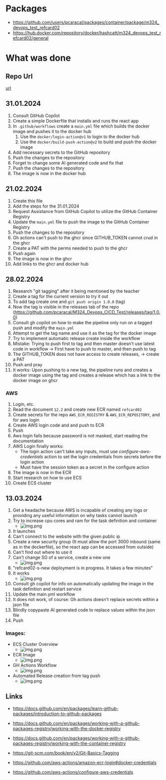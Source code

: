 # Packages

- https://github.com/users/pcaracal/packages/container/package/m324_devops_test_refcard02
- https://hub.docker.com/repository/docker/hashcatt/m324_devops_test_refcard02/general

# What was done

## Repo Url

[url](https://github.com/pcaracal/M324_Devops_CICD_Test/)

## 31.01.2024

1. Consult GitHub Copilot
2. Create a simple Dockerfile that installs and runs the react app
3. In `.github/workflows` create a `main.yml` file which builds the docker image and pushes it to the docker hub
    1. Use the `docker/login-action@v1` to login to the docker hub
    2. Use the `docker/build-push-action@v2` to build and push the docker image
4. Add necessary secrets to the GitHub repository
5. Push the changes to the repository
6. Forget to change some AI generated code and fix that
7. Push the changes to the repository
8. The image is now in the docker hub

## 21.02.2024

1. Create this file
2. Add the steps for the 31.01.2024
3. Request Assistance from GitHub Copilot to utilize the GitHub Container Registry
4. Update the `main.yml` file to push the image to the GitHub Container Registry
5. Push the changes to the repository
6. Gh actions can't push to the ghcr since GITHUB_TOKEN cannot crud in the ghcr
7. Create a PAT with the perms needed to push to the ghcr
8. Push again
9. The image is now in the ghcr
10. Add links to the ghcr and docker hub

## 28.02.2024

1. Research "git tagging" after it being mentioned by the teacher
2. Create a tag for the current version to try it out
3. To add tag create one and `git push origin 1.0.0` (tag)
4. Now the tag is visible in the releases tab of the
   repo (https://github.com/pcaracal/M324_Devops_CICD_Test/releases/tag/1.0.0)
5. Consult gh copilot on how to make the pipeline only run on a tagged push and modify the `main.yml`
6. Attempt to get the tag name and use it as the tag for the docker image
7. Try to implement automatic release create inside the workflow
8. Mistake: Trying to push first to tag and then master doesn't use latest code in workflow -> First have to push to
   master, and then push to tag
9. The GITHUB_TOKEN does not have access to create releases, -> create a PAT
10. Push and pray
11. It works: Upon pushing to a new tag, the pipeline runs and creates a docker image using the tag and creates a
    release which has a link to the docker image on ghcr

### AWS

1. Login, etc.
2. Read the document `12.2` and create new ECR named `refcard02`
3. Create secrets for the repo `AWS_ECR_REGISTRY` & `AWS_ECR_REPOSITORY`, and for aws login
4. Create AWS login code and and push to ECR
5. Push
6. Aws login fails because password is not masked, start reading the documentation
7. AWS Login finally works:
    - The login action can't take any inputs, must use *configure-aws-credentials* action to set the login credentials
      from secrets before the login action
    - Must have the session token as a secret in the configure action
8. The image is now in the ECR
9. Start research on how to use ECS
10. Create ECS cluster

## 13.03.2024

1. Get a headache because AWS is incapable of creating any logs or providing any useful information on why tasks cannot
   launch
2. Try to increase cpu cores and ram for the task definition and container
    - ![img.png](increase_limits.png)
3. It launches
4. Can't connect to the website with the given public ip
5. Create a new security group (It must allow the port 3000 inbound (same as in the dockerfile), so the react app can be
   accessed from outside)
6. Can't find out where to use it
7. Can't change SG of a service, create a new one
    - ![img.png](service_select_sg.png)
8. "refcard02-s-new deployment is in progress. It takes a few minutes"
9. It works
    - ![img.png](running_app.png)
10. Consult gh copilot for info on automatically updating the image in the task definition and restart service
11. Update the main.yml workflow
12. It does not work, of course: Gh actions doesn't replace secrets within a json file
13. Blindly copypaste AI generated code to replace values within the json file
14. Push

### Images:

- ECS Cluster Overview
    - ![img.png](ecs_cluster.png)
- ECR Image
    - ![img.png](ecr_image.png)
- GH Actions Workflow
    - ![img.png](gh_action_workflow.png)
- Automated Release creation from tag push
    - ![img.png](release.png)

## Links

- https://docs.github.com/en/packages/learn-github-packages/introduction-to-github-packages
- https://docs.github.com/en/packages/working-with-a-github-packages-registry/working-with-the-docker-registry
- https://docs.github.com/en/packages/working-with-a-github-packages-registry/working-with-the-container-registry

- https://git-scm.com/book/en/v2/Git-Basics-Tagging
- https://github.com/aws-actions/amazon-ecr-login#docker-credentials
- https://github.com/aws-actions/configure-aws-credentials
